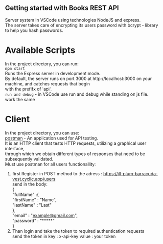 ## Getting started with Books REST API
Server system in VSCode using technologies NodeJS and express. <br>
The server takes care of encrypting its users password with bcrypt - library to help you hash passwords. <br>

# Available Scripts
In the project directory, you can run:<br>
```npm start``` <br>
Runs the Express server in development mode.<br>
By default, the server runs on port 3000 at http://localhost:3000 on your machine, and catches requests that begin<br> with the prefifx of 'api'.<br>
```run and debug``` -  in VSCode use run and debug while standing on js file. work the same 
# Client
In the project directory, you can use:<br>
[postman](https://www.postman.com/) - An application used for API testing.<br>
It is an HTTP client that tests HTTP requests, utilizing a graphical user interface,<br>
through which we obtain different types of responses that need to be subsequently validated. <br>
Must use postman for all users functionallity: <br>
1. first Register in POST method to the adress : https://ill-plum-barracuda-vest.cyclic.app/users <br> 
send in the body:<br>
{<br>
    "fullName" :{<br>
        "firstName" : "Name",<br>
        "lastName" : "Last"<br>
    },<br>
    "email" : "example@gmail.com",<br>
    "password" : "*****"<br>
}<br>
2. Than login and take the token to required authentication requests <br>
send the token in key : x-api-key value : your token
